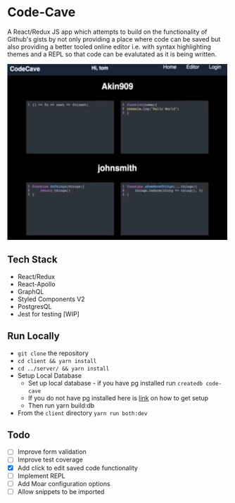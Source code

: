 # Code-Cave

A React/Redux JS app which attempts to build on the functionality of Github's gists by not only providing a place where code can be saved but also providing a better tooled online editor i.e. with syntax highlighting themes and a REPL so that code can be evalutated as it is being written.


<img src="./code-cave.gif" width="500px" height="400px" alt="demo of code cave app"/>



## Tech Stack
* React/Redux
* React-Apollo
* GraphQL
* Styled Components V2
* PostgresQL
* Jest for testing [WIP]

## Run Locally
* `git clone` the repository
* `cd client && yarn install`
* `cd ../server/ && yarn install`
* Setup Local Database
  * Set up local database - if you have pg installed run `createdb code-cave`
  * If you do not have pg installed here is [link](https://www.moncefbelyamani.com/how-to-install-postgresql-on-a-mac-with-homebrew-and-lunchy/) on how to get setup
  * Then run yarn build:db
* From the `client` directory `yarn run both:dev`


## Todo
- [ ] Improve form validation
- [ ] Improve test coverage
- [x] Add click to edit saved code functionality
- [ ] Implement REPL
- [ ] Add Moar configuration options
- [ ] Allow snippets to be imported
